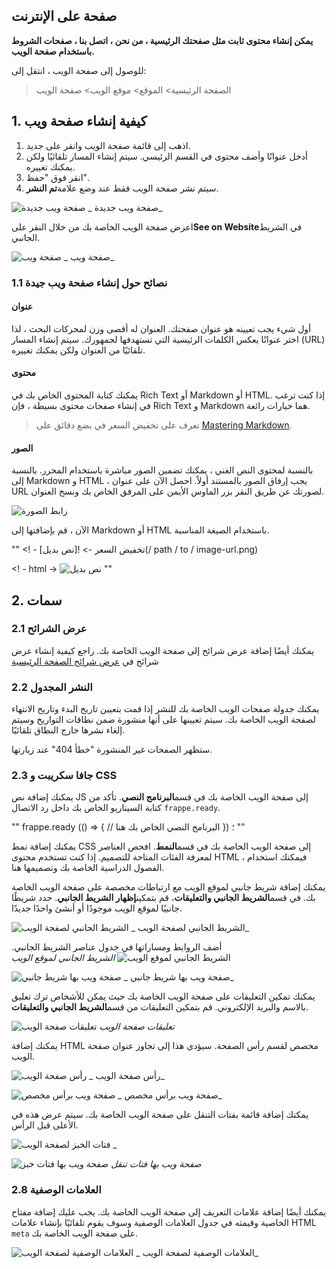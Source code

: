 ## صفحة على الإنترنت

**يمكن إنشاء محتوى ثابت مثل صفحتك الرئيسية ، من نحن ، اتصل بنا ، صفحات الشروط باستخدام صفحة الويب.**

للوصول إلى صفحة الويب ، انتقل إلى:

> الصفحة الرئيسية> الموقع> موقع الويب> صفحة الويب

## 1. كيفية إنشاء صفحة ويب

1. اذهب إلى قائمة صفحة الويب وانقر على جديد.
2. أدخل عنوانًا وأضف محتوى في القسم الرئيسي. سيتم إنشاء المسار تلقائيًا ولكن يمكنك تغييره.
3. انقر فوق "حفظ".
4. سيتم نشر صفحة الويب فقط عند وضع علامة**تم النشر**.

![صفحة ويب جديدة](https://docs.erpnext.com/files/new-web-page.png) _ صفحة ويب جديدة_

اعرض صفحة الويب الخاصة بك من خلال النقر على**See on Website**في الشريط الجانبي.

![صفحة ويب](https://docs.erpnext.com/files/web-page.png) _ صفحة ويب_

### 1.1 نصائح حول إنشاء صفحة ويب جيدة

#### عنوان

أول شيء يجب تعيينه هو عنوان صفحتك. العنوان له أقصى وزن لمحركات البحث ، لذا اختر عنوانًا يعكس الكلمات الرئيسية التي تستهدفها لجمهورك. سيتم إنشاء المسار (URL) تلقائيًا من العنوان ولكن يمكنك تغييره.

#### محتوى

يمكنك كتابة المحتوى الخاص بك في Rich Text أو Markdown أو HTML. إذا كنت ترغب في إنشاء صفحات محتوى بسيطة ، فإن Rich Text و Markdown هما خيارات رائعة.

> تعرف على تخفيض السعر في بضع دقائق على [Mastering Markdown](https://guides.github.com/features/mastering-markdown/).

#### الصور

بالنسبة لمحتوى النص الغني ، يمكنك تضمين الصور مباشرة باستخدام المحرر. بالنسبة إلى Markdown و HTML ، يجب إرفاق الصور بالمستند أولاً. احصل الآن على عنوان URL لصورتك عن طريق النقر بزر الماوس الأيمن على المرفق الخاص بك ونسخ العنوان.

![رابط الصورة](https://docs.erpnext.com/files/get-image-link.png)

الآن ، قم بإضافتها إلى Markdown أو HTML باستخدام الصيغة المناسبة.

""
<! - تخفيض السعر ->
![نص بديل](/ path / to / image-url.png)

<! - html ->
<img src = "/ path / to / image-url.png" alt = "نص بديل">
""

## 2. سمات

### 2.1 عرض الشرائح

يمكنك أيضًا إضافة عرض شرائح إلى صفحة الويب الخاصة بك. راجع كيفية إنشاء عرض شرائح في [عرض شرائح الصفحة الرئيسية](https://docs.erpnext.com/docs/v13/user/manual/en/website/homepage#22-homepage-slideshow)

### 2.2 النشر المجدول

يمكنك جدولة صفحات الويب الخاصة بك للنشر إذا قمت بتعيين تاريخ البدء وتاريخ الانتهاء لصفحة الويب الخاصة بك. سيتم تعيينها على أنها منشورة ضمن نطاقات التواريخ وسيتم إلغاء نشرها خارج النطاق تلقائيًا.

ستظهر الصفحات غير المنشورة "خطأ 404" عند زيارتها.

### 2.3 جافا سكريبت و CSS

يمكنك إضافة نص JS إلى صفحة الويب الخاصة بك في قسم**البرنامج النصي**. تأكد من كتابة السيناريو الخاص بك داخل رد الاتصال `frappe.ready`.

""
frappe.ready (() => {
    // البرنامج النصي الخاص بك هنا
}) ؛
""

يمكنك إضافة نمط CSS إلى صفحة الويب الخاصة بك في قسم**النمط**. افحص العناصر لمعرفة الفئات المتاحة للتصميم. إذا كنت تستخدم محتوى HTML ، فيمكنك استخدام الفصول الدراسية الخاصة بك وتصميمها هنا.

يمكنك إضافة شريط جانبي لموقع الويب مع ارتباطات مخصصة على صفحة الويب الخاصة بك. في قسم**الشريط الجانبي والتعليقات**، قم بتمكين**إظهار الشريط الجانبي**. حدد شريطًا جانبيًا لموقع الويب موجودًا أو أنشئ واحدًا جديدًا.

![الشريط الجانبي لصفحة الويب](https://docs.erpnext.com/files/web-page-sidebar.png) _ الشريط الجانبي لصفحة الويب_

أضف الروابط ومساراتها في جدول عناصر الشريط الجانبي. ![الشريط الجانبي لموقع الويب](https://docs.erpnext.com/files/new-website-sidebar.png) _الشريط الجانبي لموقع الويب_

![صفحة ويب بها شريط جانبي](https://docs.erpnext.com/files/web-page-with-sidebar.png) _ صفحة ويب بها شريط جانبي_

يمكنك تمكين التعليقات على صفحة الويب الخاصة بك حيث يمكن للأشخاص ترك تعليق بالاسم والبريد الإلكتروني. قم بتمكين التعليقات من قسم**الشريط الجانبي والتعليقات**.

![تعليقات صفحة الويب](https://docs.erpnext.com/files/web-page-comments.gif) _تعليقات صفحة الويب_

يمكنك إضافة HTML مخصص لقسم رأس الصفحة. سيؤدي هذا إلى تجاوز عنوان صفحة الويب.

![رأس صفحة الويب](https://docs.erpnext.com/files/web-page-header.png) _ رأس صفحة الويب_

![صفحة ويب برأس مخصص](https://docs.erpnext.com/files/web-page-with-custom-header.png) _ صفحة ويب برأس مخصص_

يمكنك إضافة قائمة بفتات التنقل على صفحة الويب الخاصة بك. سيتم عرض هذه في الأعلى قبل الرأس.

![فتات الخبز لصفحة الويب](https://docs.erpnext.com/files/web-page-breadcrumbs.png) _

![صفحة ويب بها فتات خبز](https://docs.erpnext.com/files/web-page-with-breadcrumbs.png) _صفحة ويب بها فتات تنقل_

### 2.8 العلامات الوصفية

يمكنك أيضًا إضافة علامات التعريف إلى صفحة الويب الخاصة بك. يجب عليك إضافة مفتاح الخاصية وقيمته في جدول العلامات الوصفية وسوف يقوم تلقائيًا بإنشاء علامات HTML `meta` على صفحة الويب الخاصة بك.

![العلامات الوصفية لصفحة الويب](https://docs.erpnext.com/files/web-page-meta-tags.gif) _ العلامات الوصفية لصفحة الويب_